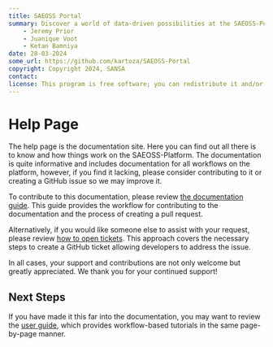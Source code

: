 ```yaml
---
title: SAEOSS Portal
summary: Discover a world of data-driven possibilities at the SAEOSS-Portal, where information converges to empower data sharing and decision-making.
    - Jeremy Prior
    - Juanique Voot
    - Ketan Bamniya
date: 28-03-2024
some_url: https://github.com/kartoza/SAEOSS-Portal
copyright: Copyright 2024, SANSA
contact:
license: This program is free software; you can redistribute it and/or modify it under the terms of the GNU Affero General Public License as published by the Free Software Foundation; either version 3 of the License, or (at your option) any later version.
---
```


# Help Page

The help page is the documentation site. Here you can find out all there is to know and how things work on the SAEOSS-Platform. The documentation is quite informative and includes documentation for all workflows on the platform, however, if you find it lacking, please consider contributing to it or creating a GitHub issue so we may improve it.

To contribute to this documentation, please review [the documentation guide](../../developer/documentation/writing.md). This guide provides the workflow for contributing to the documentation and the process of creating a pull request.

Alternatively, if you would like someone else to assist with your request, please review [how to open tickets](../guide/opening-issues.md). This approach covers the necessary steps to create a GitHub ticket allowing developers to address the issue.

In all cases, your support and contributions are not only welcome but greatly appreciated. We thank you for your continued support!

## Next Steps

If you have made it this far into the documentation, you may want to review the [user guide](../guide/index.md), which provides workflow-based tutorials in the same page-by-page manner.

